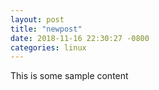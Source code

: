 ```yaml
---
layout: post
title: "newpost"
date: 2018-11-16 22:30:27 -0800
categories: linux
---
```


This is some sample content

